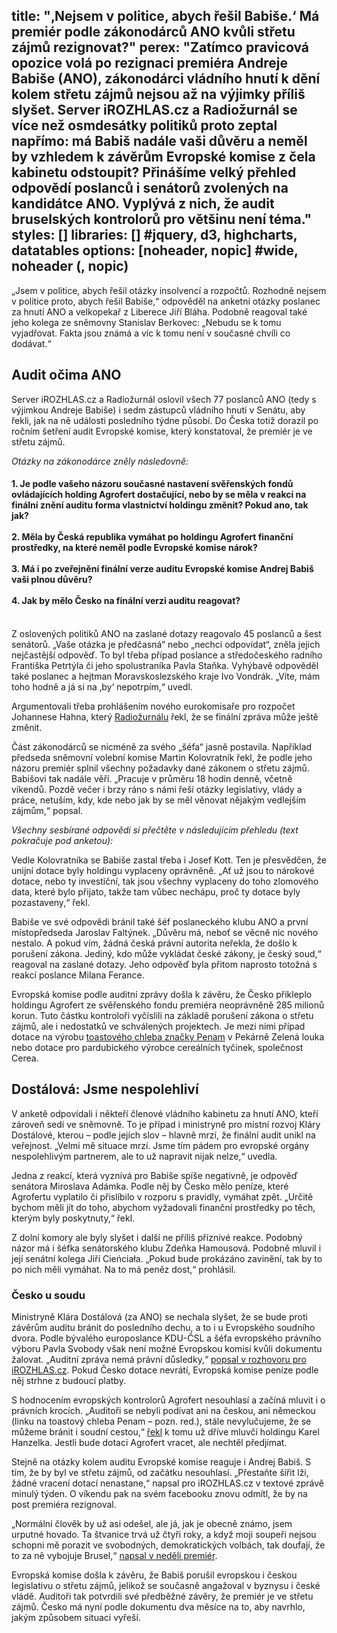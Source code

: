 title: "‚Nejsem v politice, abych řešil Babiše.‘ Má premiér podle zákonodárců ANO kvůli střetu zájmů rezignovat?"
perex: "Zatímco pravicová opozice volá po rezignaci premiéra Andreje Babiše (ANO), zákonodárci vládního hnutí k dění kolem střetu zájmů nejsou až na výjimky příliš slyšet. Server iROZHLAS.cz a Radiožurnál se více než osmdesátky politiků proto zeptal napřímo: má Babiš nadále vaši důvěru a neměl by vzhledem k závěrům Evropské komise z čela kabinetu odstoupit? Přinášíme velký přehled odpovědí poslanců i senátorů zvolených na kandidátce ANO. Vyplývá z nich, že audit bruselských kontrolorů pro většinu není téma."
styles: []
libraries: [] #jquery, d3, highcharts, datatables
options: [noheader, nopic] #wide, noheader (, nopic)
---
„Jsem v politice, abych řešil otázky insolvencí a rozpočtů. Rozhodně nejsem v politice proto, abych řešil Babiše,“ odpověděl na anketní otázky poslanec za hnutí ANO a velkopekař z Liberece Jiří Bláha. Podobně reagoval také jeho kolega ze sněmovny Stanislav Berkovec: „Nebudu se k tomu vyjadřovat. Fakta jsou známá a víc k tomu není v současné chvíli co dodávat.“

## Audit očima ANO

Server iROZHLAS.cz a Radiožurnál oslovil všech 77 poslanců ANO (tedy s výjimkou Andreje Babiše) i sedm zástupců vládního hnutí v Senátu, aby řekli, jak na ně události posledního týdne působí. Do Česka totiž dorazil po ročním šetření audit Evropské komise, který konstatoval, že premiér je ve střetu zájmů.

_Otázky na zákonodárce zněly následovně:_

<embed>
<h4>
  <b>1.	Je podle vašeho názoru současné nastavení svěřenských fondů ovládajících holding Agrofert dostačující, nebo by se měla v reakci na finální znění auditu forma vlastnictví holdingu změnit? Pokud ano, tak jak?</b><br><br>
  <b>2.	Měla by Česká republika vymáhat po holdingu Agrofert finanční prostředky, na které neměl podle Evropské komise nárok?</b><br><br>
  <b>3.	Má i po zveřejnění finální verze auditu Evropské komise Andrej Babiš vaši plnou důvěru?</b><br><br>
  <b>4.	Jak by mělo Česko na finální verzi auditu reagovat?</b><br><br>
</h4>
</embed>

Z oslovených politiků ANO na zaslané dotazy reagovalo 45 poslanců a šest senátorů. „Vaše otázka je předčasná“ nebo „nechci odpovídat“, zněla jejich nejčastější odpověď. To byl třeba případ poslance a středočeského radního Františka Petrtýla či jeho spolustraníka Pavla Staňka. Vyhýbavě odpověděl také poslanec a hejtman Moravskoslezského kraje Ivo Vondrák. „Víte, mám toho hodně a já si na ‚by‘ nepotrpím,“ uvedl.

Argumentovali třeba prohlášením nového eurokomisaře pro rozpočet Johannese Hahna, který [Radiožurnálu](http://irozhl.as/8hT) řekl, že se finální zpráva může ještě změnit.

Část zákonodárců se nicméně za svého „šéfa“ jasně postavila. Například předseda sněmovní volební komise Martin Kolovratník řekl, že podle jeho názoru premiér splnil všechny požadavky dané zákonem o střetu zájmů. Babišovi tak nadále věří. „Pracuje v průměru 18 hodin denně, včetně víkendů. Pozdě večer i brzy ráno s námi řeší otázky legislativy, vlády a práce, netuším, kdy, kde nebo jak by se měl věnovat nějakým vedlejším zájmům,“ popsal.

_Všechny sesbírané odpovědi si přečtěte v následujícím přehledu (text pokračuje pod anketou):_

<wide>
  <div id="anketa-wrapper"></div>
</wide>

Vedle Kolovratníka se Babiše zastal třeba i Josef Kott. Ten je přesvědčen, že unijní dotace byly holdingu vyplaceny oprávněně. „Ať už jsou to nárokové dotace, nebo ty investiční, tak jsou všechny vyplaceny do toho zlomového data, které bylo přijato, takže tam vůbec nechápu, proč ty dotace byly pozastaveny,“ řekl.

Babiše ve své odpovědi bránil také šéf poslaneckého klubu ANO a první místopředseda Jaroslav Faltýnek. „Důvěru má, neboť se věcně nic nového nestalo. A pokud vím, žádná česká právní autorita neřekla, že došlo k porušení zákona. Jediný, kdo může vykládat české zákony, je český soud,“ reagoval na zaslané dotazy. Jeho odpověď byla přitom naprosto totožná s reakcí poslance Milana Ferance.

Evropská komise podle auditní zprávy došla k závěru, že Česko přikleplo holdingu Agrofert ze svěřenského fondu premiéra neoprávněně 285 milionů korun. Tuto částku kontroloři vyčíslili na základě porušení zákona o střetu zájmů, ale i nedostatků ve schválených projektech. Je mezi nimi případ dotace na výrobu [toastového chleba značky Penam](http://irozhl.as/8j6) v Pekárně Zelená louka nebo dotace pro pardubického výrobce cereálních tyčinek, společnost Cerea.

## Dostálová: Jsme nespolehliví

V anketě odpovídali i někteří členové vládního kabinetu za hnutí ANO, kteří zároveň sedí ve sněmovně. To je případ i ministryně pro místní rozvoj Kláry Dostálové, kterou – podle jejích slov – hlavně mrzí, že finální audit unikl na veřejnost. „Velmi mě situace mrzí. Jsme tím pádem pro evropské orgány nespolehlivým partnerem, ale to už napravit nijak nelze,“ uvedla.

Jedna z reakcí, která vyznívá pro Babiše spíše negativně, je odpověď senátora Miroslava Adámka. Podle něj by Česko mělo peníze, které Agrofertu vyplatilo či přislíbilo v rozporu s pravidly, vymáhat zpět. „Určitě bychom měli jít do toho, abychom vyžadovali finanční prostředky po těch, kterým byly poskytnuty,“ řekl.

Z dolní komory ale byly slyšet i další ne příliš příznivé reakce. Podobný názor má i šéfka senátorského klubu Zdeňka Hamousová. Podobně mluvil i její senátní kolega Jiří Cieńciała. „Pokud bude prokázáno zavinění, tak by to po nich měli vymáhat. Na to má peněz dost,“ prohlásil.

<left>
<h3>Česko u soudu</h3>
<p>Ministryně Klára Dostálová (za ANO) se nechala slyšet, že se bude proti závěrům auditu bránit do posledního dechu, a to i u Evropského soudního dvora. Podle bývalého europoslance KDU-ČSL a šéfa evropského právního výboru Pavla Svobody však není možné Evropskou komisi kvůli dokumentu žalovat. „Auditní zpráva nemá právní důsledky,“ <a href="http://irozhl.as/8hv">popsal v rozhovoru pro iROZHLAS.cz</a>. Pokud Česko dotace nevrátí, Evropská komise peníze podle něj strhne z budoucí platby.</p>
</left>

S hodnocením evropských kontrolorů Agrofert nesouhlasí a začíná mluvit i o právních krocích. „Auditoři se nebyli podívat ani na českou, ani německou (linku na toastový chleba Penam – pozn. red.), stále nevylučujeme, že se můžeme bránit i soudní cestou,“ [řekl](https://www.irozhlas.cz/zpravy-domov/andre-babis-stret-zajmu-audit-evropska-komise-shrnuti-nejvetsi-chyby_1912070600_kno) k tomu už dříve mluvčí holdingu Karel Hanzelka. Jestli bude dotaci Agrofert vracet, ale nechtěl předjímat.

Stejně na otázky kolem auditu Evropské komise reaguje i Andrej Babiš. S tím, že by byl ve střetu zájmů, od začátku nesouhlasí. „Přestaňte šířit lži, žádné vracení dotací nenastane,“ napsal pro iROZHLAS.cz v textové zprávě minulý týden. O víkendu pak na svém facebooku znovu odmítl, že by na post premiéra rezignoval.

„Normální člověk by už asi odešel, ale já, jak je obecně známo, jsem urputné hovado. Ta štvanice trvá už čtyři roky, a když moji soupeři nejsou schopni mě porazit ve svobodných, demokratických volbách, tak doufají, že to za ně vybojuje Brusel,“ [napsal v neděli premiér](https://www.facebook.com/AndrejBabis/posts/1717723808364256).

Evropská komise došla k závěru, že Babiš porušil evropskou i českou legislativu o střetu zájmů, jelikož se současně angažoval v byznysu i české vládě. Auditoři tak potvrdili své předběžné závěry, že premiér je ve střetu zájmů. Česko má nyní podle dokumentu dva měsíce na to, aby navrhlo, jakým způsobem situaci vyřeší.